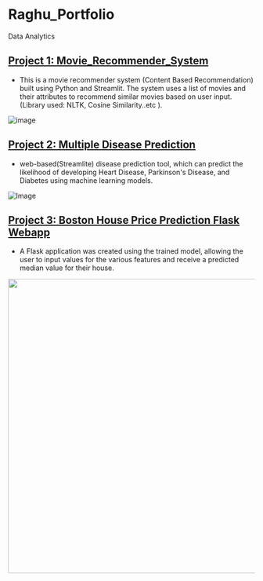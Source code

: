 # Raghu_Portfolio
Data Analytics

## [Project 1: Movie_Recommender_System](https://github.com/RaghuBhetwal/Movie_Recommender_System)
 * This is a movie recommender system (Content Based Recommendation) built using Python and Streamlit. The system uses a list of movies and their attributes to recommend similar movies based on user input. (Library used: NLTK, Cosine Similarity..etc ).

![image](https://user-images.githubusercontent.com/88844603/230743434-3cac77a3-e1ce-4cd2-a4e5-9e735e428bf7.png)


## [Project 2: Multiple Disease Prediction](https://github.com/RaghuBhetwal/Multiple-Disease-Prediction)

 * web-based(Streamlite) disease prediction tool, which can predict the likelihood of developing Heart Disease, Parkinson's Disease, and Diabetes using machine learning models.
 

![Image](https://user-images.githubusercontent.com/88844603/230714593-3d9331f9-0e93-4110-a547-d43f7b7c6f18.png)




## [Project 3: Boston House Price Prediction Flask Webapp](https://github.com/RaghuBhetwal/Boston_House_price)
* A Flask application was created using the trained model, allowing the user to input values for the various features and receive a predicted median value for their house.


 
<img src="https://user-images.githubusercontent.com/88844603/230715063-581f8fc0-e50d-4c87-a662-017fa7b8ff70.png" width = "1600" height = "600" >
